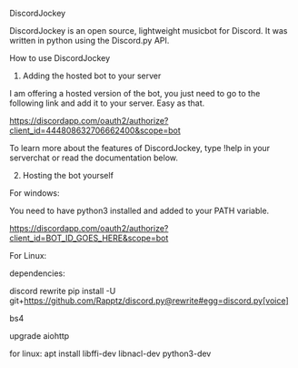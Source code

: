DiscordJockey

DiscordJockey is an open source, lightweight musicbot for Discord. It was written in python using the Discord.py API.

How to use DiscordJockey

1. Adding the hosted bot to your server

I am offering a hosted version of the bot, you just need to go to the following link and add it to your server. Easy as that.

https://discordapp.com/oauth2/authorize?client_id=444808632706662400&scope=bot

To learn more about the features of DiscordJockey, type !help in your serverchat or read the documentation below.

2. Hosting the bot yourself

For windows:

You need to have python3 installed and added to your PATH variable.



https://discordapp.com/oauth2/authorize?client_id=BOT_ID_GOES_HERE&scope=bot

For Linux:




dependencies:

discord rewrite
pip install -U git+https://github.com/Rapptz/discord.py@rewrite#egg=discord.py[voice]

bs4 

upgrade aiohttp

for linux:
apt install libffi-dev libnacl-dev python3-dev


